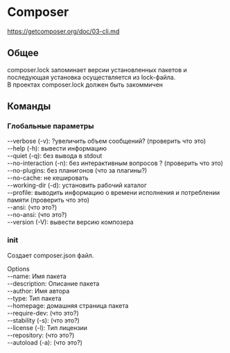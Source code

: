 # Composer
https://getcomposer.org/doc/03-cli.md
## Общее

composer.lock запоминает версии установленных пакетов и последующая установка осуществляется из lock-файла. <br>
В проектах composer.lock должен быть закоммичен

## Команды

### Глобальные параметры

--verbose (-v): ?увеличить объем сообщений? (проверить что это) <br>
--help (-h): вывести информацию <br>
--quiet (-q): без вывода в stdout <br> 
--no-interaction (-n): без интерактивным вопросов ? (проверить что это) <br>
--no-plugins: без планигонов (что за плагины?) <br>
--no-cache: не кешировать <br>
--working-dir (-d): установить рабочий каталог <br>
--profile: выводить информацию о времени исполнения и потреблении памяти (проверить что это) <br>
--ansi: (что это?) <br>
--no-ansi: (что это?) <br>
--version (-V): вывести версию композера <br>

### init
Создает composer.json файл. <br>

Options <br>
--name: Имя пакета <br>
--description: Описание пакета <br>
--author: Имя автора <br>
--type: Тип пакета <br>
--homepage: домашняя страница пакета <br> 
--require-dev: (что это?) <br> 
--stability (-s): (что это?) <br> 
--license (-l): Тип лицензии <br> 
--repository: (что это?) <br> 
--autoload (-a): (что это?) <br> 

